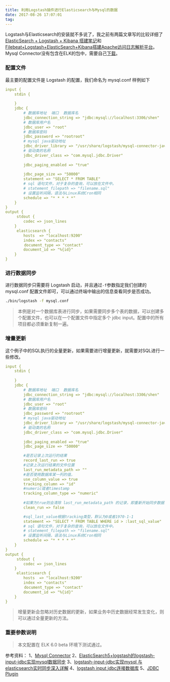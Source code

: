 ```yaml
---
title: 利用Logstash插件进行Elasticsearch与Mysql的数据
date: 2017-08-26 17:07:01
tag: 
---
```


Logstash与Elasticsearch的安装就不多说了，我之前有两篇文章写的比较详细了[ElasticSearch + Logstash + Kibana 搭建笔记](http://www.cnblogs.com/cocowool/p/7297749.html)和[Filebeat+Logstash+ElasticSearch+Kibana搭建Apache访问日志解析平台](http://www.cnblogs.com/cocowool/p/7338426.html)。
Mysql Connector没有包含在ELK的包中，需要自己[下载](https://dev.mysql.com/downloads/connector/j/)。

### 配置文件
最主要的配置文件是 Logstash 的配置，我们命名为 mysql.conf 样例如下
```yaml
input {
    stdin {
    
    }
    jdbc {
        # 数据库地址  端口  数据库名
        jdbc_connection_string => "jdbc:mysql://localhost:3306/shen"
        # 数据库用户名      
        jdbc_user => "root"
        # 数据库密码
        jdbc_password => "rootroot"
        # mysql java驱动地址 
        jdbc_driver_library => "/usr/share/logstash/mysql-connector-java-5.1.43-bin.jar"
        # 驱动类的名称
        jdbc_driver_class => "com.mysql.jdbc.Driver"
        
        jdbc_paging_enabled => "true"
        
        jdbc_page_size => "50000"
        statement => "SELECT * FROM TABLE"
        # sql 语句文件，对于复杂的查询，可以放在文件中。
        # statement_filepath => "filename.sql"
        # 设置监听间隔，语法与Linux系统Cron相同
        schedule => "* * * * *"
    }
}
output {
     stdout {
        codec => json_lines
    }
　　　elasticsearch {
        hosts  => "localhost:9200"
        index => "contacts"
　　　　　document_type => "contact"
        document_id => "%{id}"
    }
}
```

### 进行数据同步
进行数据同步只需要将 Logstash 启动，并且通过```-f```参数指定我们创建的 mysql.conf 配置文件即可，可以通过终端中输出的信息查看同步是否成功。
```bash
./bin/logstash -f mysql.conf
```
> 本例是对一个数据库表进行同步，如果需要同步多个表的数据，可以创建多个配置文件，也可以在一个配置文件中指定多个 jdbc input。配置中的所有项目都必须重新复制一遍。


### 增量更新
这个例子中的SQL执行的全量更新，如果需要进行增量更新，就需要对SQL进行一些修改。
```yaml
input {
    stdin {
    
    }
    jdbc {
        # 数据库地址  端口  数据库名
        jdbc_connection_string => "jdbc:mysql://localhost:3306/shen"
        # 数据库用户名      
        jdbc_user => "root"
        # 数据库密码
        jdbc_password => "rootroot"
        # mysql java驱动地址 
        jdbc_driver_library => "/usr/share/logstash/mysql-connector-java-5.1.43-bin.jar"
        # 驱动类的名称
        jdbc_driver_class => "com.mysql.jdbc.Driver"
        
        jdbc_paging_enabled => "true"
        jdbc_page_size => "50000"

        #是否记录上次运行的结果
        record_last_run => true
        #记录上次运行结果的文件位置
        last_run_metadata_path => ""
        #是否使用数据库某一列的值，
        use_column_value => true
        tracking_column => "id"
        #numeric或者timestamp
        tracking_column_type => "numeric"
        
        #如果为true则会清除 last_run_metadata_path 的记录，即重新开始同步数据
        clean_run => false

        #sql_last_value根据tracking类型，默认为0或者1970-1-1
        statement => "SELECT * FROM TABLE WHERE id > :last_sql_value"
        # sql 语句文件，对于复杂的查询，可以放在文件中。
        # statement_filepath => "filename.sql"
        # 设置监听间隔，语法与Linux系统Cron相同
        schedule => "* * * * *"
    }
}
output {
     stdout {
        codec => json_lines
    }
　　　elasticsearch {
        hosts  => "localhost:9200"
        index => "contacts"
　　　　　document_type => "contact"
        document_id => "%{id}"
    }
}
```
> 增量更新会忽略对历史数据的更新，如果业务中历史数据经常发生变化，则可以通过全量更新的方法。


### 重要参数说明

> 本文配置在 ELK 6.0 beta 环境下测试通过。



参考资料：
1、[Mysql Connector](https://dev.mysql.com/downloads/connector/j/)
2、[ElasticSearch5+logstash的logstash-input-jdbc实现mysql数据同步](http://www.cnblogs.com/phpshen/p/6098333.html)
3、[logstash-input-jdbc实现mysql 与elasticsearch实时同步深入详解](http://blog.csdn.net/laoyang360/article/details/51747266)
4、[logstash input jdbc连接数据库](http://www.cnblogs.com/licongyu/p/5383334.html)
5、[JDBC Plugin](https://www.elastic.co/guide/en/logstash/current/plugins-inputs-jdbc.html#plugins-inputs-jdbc-jdbc_driver_library)